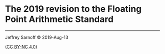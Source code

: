# The 2019 revision to the Floating Point Arithmetic Standard

----

Jeffrey Sarnoff © 2019-Aug-13 <p></p> [(CC BY-NC 4.0)](https://creativecommons.org/licenses/by-nc/4.0/)

